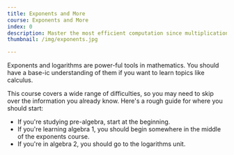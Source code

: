 ```yaml
---
title: Exponents and More
course: Exponents and More
index: 0
description: Master the most efficient computation since multiplication!
thumbnail: /img/exponents.jpg

---
```

Exponents and logarithms are power-ful tools in mathematics. You should have a base-ic understanding of them if you want to learn topics like calculus.

This course covers a wide range of difficulties, so you may need to skip over the information you already know. Here's a rough guide for where you should start:

* If you're studying pre-algebra, start at the beginning.
* If you're learning algebra 1, you should begin somewhere in the middle of the exponents course.
* If you're in algebra 2, you should go to the logarithms unit.
<!--stackedit_data:
eyJoaXN0b3J5IjpbMTc2NTQ4MDMyN119
-->